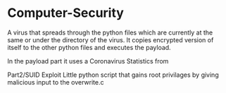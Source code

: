 # Computer-Security
A virus that spreads through the python files which are currently at the same or under the directory of the virus. It copies encrypted version of itself to the other python files and executes the payload.

In the payload part it uses a Coronavirus Statistics from

Part2/SUID Exploit
Little python script that gains root privilages by giving malicious input to the overwrite.c
